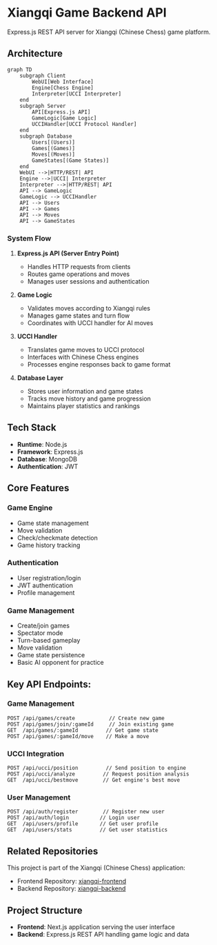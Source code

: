 # Xiangqi Game Backend API

Express.js REST API server for Xiangqi (Chinese Chess) game platform.

## Architecture

```mermaid
graph TD
    subgraph Client
        WebUI[Web Interface]
        Engine[Chess Engine]
        Interpreter[UCCI Interpreter]
    end
    subgraph Server
        API[Express.js API]
        GameLogic[Game Logic]
        UCCIHandler[UCCI Protocol Handler]
    end
    subgraph Database
        Users[(Users)]
        Games[(Games)]
        Moves[(Moves)]
        GameStates[(Game States)]
    end
    WebUI -->|HTTP/REST| API
    Engine -->|UCCI| Interpreter
    Interpreter -->|HTTP/REST| API
    API --> GameLogic
    GameLogic --> UCCIHandler
    API --> Users
    API --> Games
    API --> Moves
    API --> GameStates
```
### System Flow
1. **Express.js API (Server Entry Point)**
   - Handles HTTP requests from clients
   - Routes game operations and moves
   - Manages user sessions and authentication

2. **Game Logic**
   - Validates moves according to Xiangqi rules
   - Manages game states and turn flow
   - Coordinates with UCCI handler for AI moves

3. **UCCI Handler**
   - Translates game moves to UCCI protocol
   - Interfaces with Chinese Chess engines
   - Processes engine responses back to game format

4. **Database Layer**
   - Stores user information and game states
   - Tracks move history and game progression
   - Maintains player statistics and rankings

## Tech Stack

- **Runtime**: Node.js
- **Framework**: Express.js
- **Database**: MongoDB
- **Authentication**: JWT

## Core Features

### Game Engine
- Game state management
- Move validation
- Check/checkmate detection
- Game history tracking

### Authentication
- User registration/login
- JWT authentication
- Profile management

### Game Management
- Create/join games
- Spectator mode
- Turn-based gameplay
- Move validation
- Game state persistence
- Basic AI opponent for practice

## Key API Endpoints:

### Game Management
```
POST /api/games/create           // Create new game
POST /api/games/join/:gameId     // Join existing game
GET  /api/games/:gameId         // Get game state
POST /api/games/:gameId/move    // Make a move
```

### UCCI Integration
```
POST /api/ucci/position         // Send position to engine
POST /api/ucci/analyze         // Request position analysis
GET  /api/ucci/bestmove        // Get engine's best move
```

### User Management
```
POST /api/auth/register        // Register new user
POST /api/auth/login          // Login user
GET  /api/users/profile       // Get user profile
GET  /api/users/stats         // Get user statistics
```

## Related Repositories

This project is part of the Xiangqi (Chinese Chess) application:

- Frontend Repository: [xiangqi-frontend](https://github.com/hien-duc/xiangqi-frontend)
- Backend Repository: [xiangqi-backend](https://github.com/hien-duc/xiangqi-backend)

## Project Structure

- **Frontend**: Next.js application serving the user interface
- **Backend**: Express.js REST API handling game logic and data